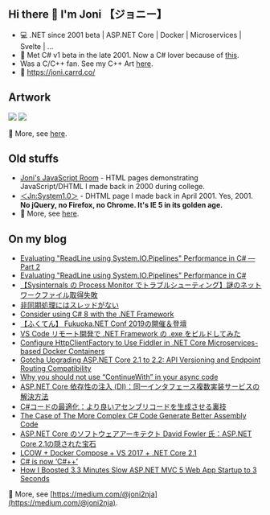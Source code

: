 ## Hi there 👋 I'm Joni 【ジョニー】
- 💻 .NET since 2001 beta | ASP.NET Core | Docker | Microservices | Svelte | ...
- 📝 Met C# v1 beta in the late 2001. Now a C# lover because of [this](http://www.jot.fm/issues/issue_2002_11/article4/).
- Was a C/C++ fan. See my C++ Art [here](https://medium.com/@joni2nja/why-i-think-c-is-now-c-942ae3f27294).
- 📌 https://joni.carrd.co/

## Artwork
<img src="https://joni.carrd.co/assets/images/gallery01/e3ec554e_original.png?v22774607014451">
<img src="https://joni.carrd.co/assets/images/gallery01/b20e0eb3_original.gif?v22774607014451">  

📌 More, see [here](https://joni.carrd.co/#artwork).

## Old stuffs
- [Joni's JavaScript Room](https://youtu.be/8M7WRuB8Zi8) - HTML pages demonstrating JavaScript/DHTML I made back in 2000 during college.
- [＜Jn:System1.0＞](https://youtu.be/8vxJkgfcMHg) - DHTML page I made back in April 2001. Yes, 2001. __No jQuery, no Firefox, no Chrome. It's IE 5 in its golden age.__
- 📌 More, see [here](https://joni.carrd.co/#portfolio).

## On my blog
- [Evaluating "ReadLine using System.IO.Pipelines" Performance in C# — Part 2](https://medium.com/@joni2nja/evaluating-readline-using-system-io-pipelines-performance-in-c-part-2-b9d22c95254b)
- [Evaluating "ReadLine using System.IO.Pipelines" Performance in C#](https://medium.com/@joni2nja/evaluating-readline-using-system-io-pipelines-performance-in-c-69e9ed658920)
- [【Sysinternals の Process Monitor でトラブルシューティング】謎のネットワークファイル取得失敗](https://medium.com/@joni2nja/sysinternals-%E3%81%AE-process-monitor-%E3%81%A7%E3%83%88%E3%83%A9%E3%83%96%E3%83%AB%E3%82%B7%E3%83%A5%E3%83%BC%E3%83%86%E3%82%A3%E3%83%B3%E3%82%B0-%E8%AC%8E%E3%81%AE%E3%83%8D%E3%83%83%E3%83%88%E3%83%AF%E3%83%BC%E3%82%AF%E3%83%95%E3%82%A1%E3%82%A4%E3%83%AB%E5%8F%96%E5%BE%97%E5%A4%B1%E6%95%97-d95b7e3d98c9)
- [非同期処理にはスレッドがない](https://medium.com/@joni2nja/%E9%9D%9E%E5%90%8C%E6%9C%9F%E5%87%A6%E7%90%86%E3%81%AB%E3%81%AF%E3%82%B9%E3%83%AC%E3%83%83%E3%83%89%E3%81%8C%E3%81%AA%E3%81%84-144bdec5c38b?source=friends_link&sk=a49b63a7b5c9e8c6adda02faf0b73ed0)
- [Consider using C# 8 with the .NET Framework](https://medium.com/@joni2nja/consider-using-c-8-with-the-net-framework-9dceb20647c5)
- [【ふくてん】 Fukuoka.NET Conf 2019の開催＆登壇](https://dev.to/joni2nja/fukuoka-net-conf-2019-38ek)
- [VS Code リモート開発で .NET Framework の .exe をビルドしてみた](https://medium.com/@joni2nja/vs-code-remote-development-build-net-framework-89eaa99d96d1)
- [Configure HttpClientFactory to Use Fiddler in .NET Core Microservices-based Docker Containers](https://medium.com/@joni2nja/configure-httpclientfactory-to-use-fiddler-in-net-core-microservices-based-docker-containers-2540bd87c14)
- [Gotcha Upgrading ASP.NET Core 2.1 to 2.2: API Versioning and Endpoint Routing Compatibility](https://medium.com/@joni2nja/gotcha-upgrading-asp-net-core-2-1-to-2-2-api-versioning-and-endpoint-routing-compatibility-fb5ab1c5d952)
- [Why you should not use “ContinueWith” in your async code](https://medium.com/@joni2nja/why-you-should-not-use-continuewith-in-your-async-code-c9eaf6087e64)
- [ASP.NET Core 依存性の注入 (DI)：同一インタフェース複数実装サービスの解決方法](https://medium.com/@joni2nja/asp-net-core-%E4%BE%9D%E5%AD%98%E6%80%A7%E3%81%AE%E6%B3%A8%E5%85%A5-di-%E5%90%8C%E4%B8%80%E3%82%A4%E3%83%B3%E3%82%BF%E3%83%95%E3%82%A7%E3%83%BC%E3%82%B9%E8%A4%87%E6%95%B0%E5%AE%9F%E8%A3%85%E3%82%B5%E3%83%BC%E3%83%93%E3%82%B9%E3%81%AE%E8%A7%A3%E6%B1%BA%E6%96%B9%E6%B3%95-474d0b88b34)
- [C#コードの最適化：より良いアセンブリコードを生成させる裏技](https://medium.com/@joni2nja/c-%E3%82%B3%E3%83%BC%E3%83%89%E3%81%AE%E6%9C%80%E9%81%A9%E5%8C%96-%E3%82%88%E3%82%8A%E8%89%AF%E3%81%84%E3%82%A2%E3%82%BB%E3%83%B3%E3%83%96%E3%83%AA%E3%82%B3%E3%83%BC%E3%83%89%E3%82%92%E7%94%9F%E6%88%90%E3%81%95%E3%81%9B%E3%82%8B%E8%A3%8F%E6%8A%80-74c5163abbe0)
- [The Case of The More Complex C# Code Generate Better Assembly Code](https://medium.com/@joni2nja/the-case-of-the-more-complex-c-code-generate-better-assembly-code-6f5983ad35ea)
- [ASP.NET Core のソフトウェアアーキテクト David Fowler 氏：ASP.NET Core 2.1の隠された宝石](https://medium.com/@joni2nja/asp-net-core-%E3%81%AE%E3%82%BD%E3%83%95%E3%83%88%E3%82%A6%E3%82%A7%E3%82%A2%E3%82%A2%E3%83%BC%E3%82%AD%E3%83%86%E3%82%AF%E3%83%88-david-fowler-%E6%B0%8F-asp-net-core-2-1%E3%81%AE%E9%9A%A0%E3%81%95%E3%82%8C%E3%81%9F%E5%AE%9D%E7%9F%B3-7daea428f6f5)
- [LCOW + Docker Compose + VS 2017 + .NET Core 2.1](https://medium.com/@joni2nja/lcow-docker-compose-vs-2017-net-core-2-1-178946b36acb)
- [C# is now ‘C#++’](https://medium.com/@joni2nja/why-i-think-c-is-now-c-942ae3f27294)
- [How I Boosted 3.3 Minutes Slow ASP.NET MVC 5 Web App Startup to 3 Seconds](https://medium.com/@joni2nja/how-i-boosted-3-3-minutes-slow-asp-net-mvc-5-web-app-startup-to-3-seconds-e5ea166f9bce)

📌 More, see [https://medium.com/@joni2nja](https://medium.com/@joni2nja).
